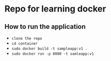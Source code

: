 # Repo for learning docker

## How to run the application

* ` clone the repo `
* ` cd container `
* ` sudo docker build -t sampleapp:v1 . `
*  ` sudo docker run -p 8080 -t samleapp:v1 `